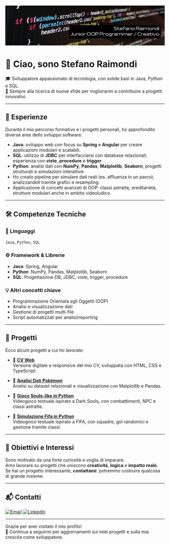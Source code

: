 ![Banner](25498d9e-0a9e-4577-891f-1c9d9d807342.jpg)

# 👋 Ciao, sono Stefano Raimondi

🎓 Sviluppatore appassionato di tecnologia, con solide basi in Java, Python e SQL.  
🎯 Sempre alla ricerca di nuove sfide per migliorarmi e contribuire a progetti innovativi.

---

## 🧠 Esperienze

Durante il mio percorso formativo e i progetti personali, ho approfondito diverse aree dello sviluppo software:

- **Java**: sviluppo web con focus su **Spring** e **Angular** per creare applicazioni modulari e scalabili.
- **SQL**: utilizzo di **JDBC** per interfacciarsi con database relazionali; esperienza con **viste**, **procedure** e **trigger**.
- **Python**: analisi dati con **NumPy**, **Pandas**, **Matplotlib**, **Seaborn**; progetti strutturati e simulazioni interattive.
- Ho creato pipeline per simulare dati reali (es. affluenza in un parco), analizzandoli tramite grafici e resampling.
- Applicazione di concetti avanzati di OOP: classi astratte, ereditarietà, strutture modulari anche in ambito videoludico.

---

## 🛠️ Competenze Tecniche

### 🧾 Linguaggi
`Java`, `Python`, `SQL`

### ⚙️ Framework & Librerie
- **Java**: Spring, Angular  
- **Python**: NumPy, Pandas, Matplotlib, Seaborn  
- **SQL**: Progettazione DB, JDBC, viste, trigger, procedure

### 💡 Altri concetti chiave
- Programmazione Orientata agli Oggetti (OOP)  
- Analisi e visualizzazione dati  
- Gestione di progetti multi-file  
- Script automatizzati per analisi/reporting

---

## 📂 Progetti

Ecco alcuni progetti a cui ho lavorato:

- 🔗 [**CV Web**](https://github.com/StefanoRaimondi-prog/Progetto-CV-Web)  
  Versione digitale e responsive del mio CV, sviluppata con HTML, CSS e TypeScript.

- 🔗 [**Analisi Dati Pokémon**](https://github.com/StefanoRaimondi-prog/Progetto-DB-Pokemon)  
  Analisi su dataset relazionali e visualizzazione con Matplotlib e Pandas.

- 🔗 [**Gioco Souls-like in Python**](https://github.com/StefanoRaimondi-prog/Progetto-DarkSouls)  
  Videogioco testuale ispirato a Dark Souls, con combattimenti, NPC e classi astratte.

- 🔗 [**Simulazione Fifa in Python**](https://github.com/StefanoRaimondi-prog/Esercitazioni_Accademy-Corso-Pyton-/tree/main/14_04_2025/Fifa.py)  
  Videogioco testuale ispirato a FIFA, con squadre, gol randomici e gestione tramite classi.

---

## 🎯 Obiettivi e Interessi

Sono motivato da una forte curiosità e voglia di imparare.  
Amo lavorare su progetti che uniscono **creatività**, **logica** e **impatto reale**.  
Se hai un progetto interessante, **contattami**: potremmo costruire qualcosa di grande insieme.

---

## 📬 Contatti

[![Email](https://img.shields.io/badge/E--mail-stefanoraimondi.pl@gmail.com-red?style=flat-square&logo=gmail)](mailto:stefanoraimondi.pl@gmail.com)
[![LinkedIn](https://img.shields.io/badge/LinkedIn-Stefano_Raimondi-blue?style=flat-square&logo=linkedin)](https://www.linkedin.com/in/stefano-raimondi-prog/)

---

Grazie per aver visitato il mio profilo!  
🌟 Continua a seguirmi per aggiornamenti sui miei progetti e sulla mia crescita come sviluppatore.
